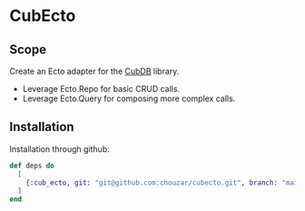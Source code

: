 # CubEcto

## Scope

Create an Ecto adapter for the [CubDB](https://hex.pm/packages/cubdb) library.

* Leverage Ecto.Repo for basic CRUD calls.
* Leverage Ecto.Query for composing more complex calls.

## Installation

Installation through github:

```elixir
def deps do
  [
    {:cub_ecto, git: "git@github.com:chouzar/cubecto.git", branch: "main"}
  ]
end
```
